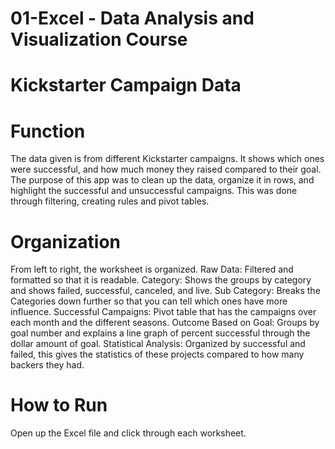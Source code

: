 # 01-Excel - Data Analysis and Visualization Course
# Kickstarter Campaign Data
# Function
The data given is from different Kickstarter campaigns. It shows which ones were successful, and how much money they raised compared to their goal. 
The purpose of this app was to clean up the data, organize it in rows, and highlight the successful and unsuccessful campaigns. This was done through filtering, creating rules and pivot tables. 
# Organization
From left to right, the worksheet is organized. 
Raw Data:  Filtered and formatted so that it is readable. 
Category: Shows the groups by category and shows failed, successful, canceled, and live. 
Sub Category: Breaks the Categories down further so that you can tell which ones have more influence. 
Successful Campaigns: Pivot table that has the campaigns over each month and the different seasons.
Outcome Based on Goal: Groups by goal number and explains a line graph of percent successful through the dollar amount of goal. 
Statistical Analysis: Organized by successful and failed, this gives the statistics of these projects compared to how many backers they had.  
# How to Run
Open up the Excel file and click through each worksheet. 
